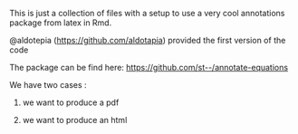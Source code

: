 This is just a collection of files with a setup to use a very cool annotations package from latex in Rmd. 

@aldotepia (https://github.com/aldotapia) provided the first version of the code

The package can be find here: https://github.com/st--/annotate-equations

We have two cases : 

1. we want to produce a pdf 

2. we want to produce an html

